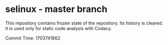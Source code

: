 # selinux - master branch

This repository contains frozen state of the repository.
Its history is cleared. It is used only for static code
analysis with Codacy.

Commit Time: 1703741862